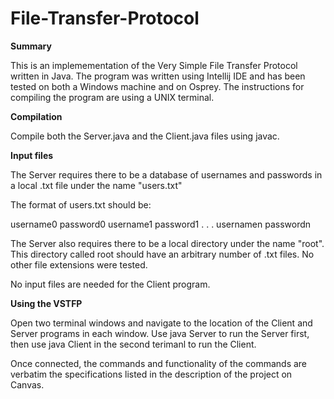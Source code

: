# File-Transfer-Protocol

**Summary**

This is an implemementation of the Very Simple File Transfer Protocol written in Java. The program was written using 
Intellij IDE and has been tested on both a Windows machine and on Osprey. The instructions for compiling the program are
using a UNIX terminal.

**Compilation**

Compile both the Server.java and the Client.java files using javac. 

**Input files**

The Server requires there to be a database of usernames and passwords in a local .txt file under the name "users.txt"

The format of users.txt should be:

username0 password0
username1 password1
.
.
.
usernamen passwordn

The Server also requires there to be a local directory under the name "root". This directory called root should have an 
arbitrary number of .txt files. No other file extensions were tested. 

No input files are needed for the Client program. 

**Using the VSTFP**

Open two terminal windows and navigate to the location of the Client and Server programs in each window. Use java Server 
to run the Server first, then use java Client in the second terimanl to run the Client. 

Once connected, the commands and functionality of the commands are verbatim the specifications listed in the 
description of the project on Canvas. 
